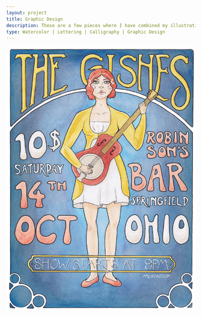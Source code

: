 ```yaml
---
layout: project
title: Graphic Design
description: These are a few pieces where I have combined my illustration work with lettering to create graphic design projects, such as book covers or event posters. More pieces coming very soon.
type: Watercolor | Lettering | Calligraphy | Graphic Design
---
```


![Watercolour music event poster in an Art Nouveau style](/assets/folio/design/illustration-music-poster.jpg "Watercolour music event poster in an Art Nouveau style")